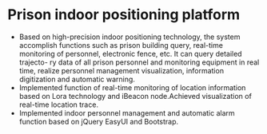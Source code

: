 # Prison indoor positioning platform
- Based on high-precision indoor positioning technology, the system accomplish functions such as prison
building query, real-time monitoring of personnel, electronic fence, etc. It can query detailed trajecto-
ry data of all prison personnel and monitoring equipment in real time, realize personnel management
visualization, information digitization and automatic warning.
-  Implemented function of real-time monitoring of location information based on Lora technology
and iBeacon node.Achieved visualization of real-time location trace.
- Implemented indoor personnel management and automatic alarm function based on jQuery EasyUI
and Bootstrap.